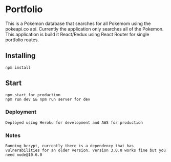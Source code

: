 # Portfolio

This is a Pokemon database that searches for all Pokemom using the pokeapi.co api. Currently the application only searches all of the Pokemon. This application is build it React/Redux using React Router for single portfolio routes. 

## Installing
  ```
  npm install
  ```
## Start 
  ```      
  npm start for production
  npm run dev && npm run server for dev
  ```
### Deployment
  ```
  Deployed using Heroku for development and AWS for production
  ```
### Notes
  ```
  Running bcrypt, currently there is a dependency that has vulnerabilities for an older version. Version 3.0.0 works fine but you need node@10.6.0
  ```